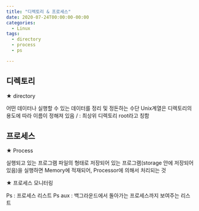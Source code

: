 ```yaml
---
title: "디렉토리 & 프로세스"
date: 2020-07-24T00:00:00-00:00
categories:
  - Linux
tags:
  - directory
  - process
  - ps

---
```


## 디렉토리

★ directory

어떤 데이터나 실행할 수 있는 데이터를 정리 및 정돈하는 수단
Unix계열은 디렉토리의 용도에 따라 이름이 정해져 있음
/ : 최상위 디렉토리 root라고 칭함

## 프로세스

★ Process

실행되고 있는 프로그램
파일의 형태로 저장되어 있는 프로그램(storage 안에 저장되어 있음)을
실행하면 Memory에 적재되어, Processor에 의해서 처리되는 것

★ 프로세스 모니터링

Ps : 프로세스 리스트
Ps aux : 백그라운드에서 돌아가는 프로세스까지 보여주는 리스트
